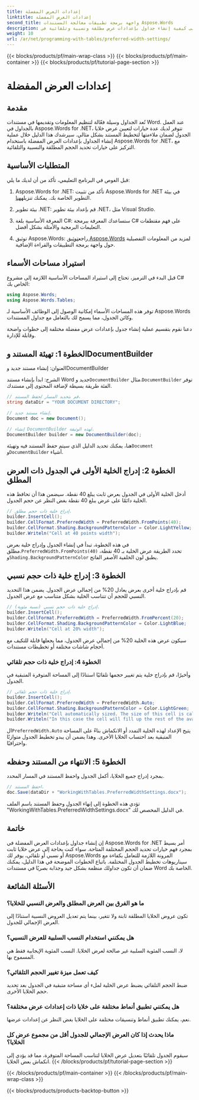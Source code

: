 ```yaml
---
title: إعدادات العرض المفضلة
linktitle: إعدادات العرض المفضلة
second_title: واجهة برمجة تطبيقات معالجة المستندات Aspose.Words
description: تعرف على كيفية إنشاء جداول بإعدادات عرض مطلقة ونسبية وتلقائية في Aspose.Words لـ .NET باستخدام هذا الدليل خطوة بخطوة.
weight: 10
url: /ar/net/programming-with-tables/preferred-width-settings/
---
```


{{< blocks/products/pf/main-wrap-class >}}
{{< blocks/products/pf/main-container >}}
{{< blocks/products/pf/tutorial-page-section >}}

# إعدادات العرض المفضلة

## مقدمة

تُعد الجداول وسيلة فعّالة لتنظيم المعلومات وتقديمها في مستندات Word. عند العمل بالجداول في Aspose.Words for .NET، تتوفر لديك عدة خيارات لتعيين عرض خلايا الجدول لضمان ملاءمتها لتخطيط المستند بشكل مثالي. سيرشدك هذا الدليل خلال عملية إنشاء الجداول بإعدادات العرض المفضلة باستخدام Aspose.Words for .NET، مع التركيز على خيارات تحديد الحجم المطلقة والنسبية والتلقائية. 

## المتطلبات الأساسية

قبل الغوص في البرنامج التعليمي، تأكد من أن لديك ما يلي:

1.  Aspose.Words for .NET: تأكد من تثبيت Aspose.Words for .NET في بيئة التطوير الخاصة بك. يمكنك تنزيله[هنا](https://releases.aspose.com/words/net/).

2. بيئة تطوير .NET: قم بإعداد بيئة تطوير .NET، مثل Visual Studio.

3. المعرفة الأساسية بلغة C#: ستساعدك المعرفة ببرمجة C# على فهم مقتطفات التعليمات البرمجية والأمثلة بشكل أفضل.

4.  توثيق Aspose.Words: راجع[توثيق Aspose.Words](https://reference.aspose.com/words/net/) لمزيد من المعلومات التفصيلية حول واجهة برمجة التطبيقات والقراءة الإضافية.

## استيراد مساحات الأسماء

قبل البدء في الترميز، تحتاج إلى استيراد المساحات الأساسية اللازمة إلى مشروع C# الخاص بك:

```csharp
using Aspose.Words;
using Aspose.Words.Tables;
```

توفر هذه المساحات الأسماء إمكانية الوصول إلى الوظائف الأساسية لـ Aspose.Words وكائن الجدول، مما يسمح لك بالتعامل مع جداول المستندات.

دعنا نقوم بتقسيم عملية إنشاء جدول بإعدادات عرض مفضلة مختلفة إلى خطوات واضحة وقابلة للإدارة.

## الخطوة 1: تهيئة المستند وDocumentBuilder

العنوان: إنشاء مستند جديد وDocumentBuilder

 الشرح: ابدأ بإنشاء مستند Word جديد و`DocumentBuilder` مثال.`DocumentBuilder` توفر الفئة طريقة بسيطة لإضافة المحتوى إلى مستندك.

```csharp
// قم بتحديد المسار لحفظ المستند.
string dataDir = "YOUR DOCUMENT DIRECTORY";

// إنشاء مستند جديد.
Document doc = new Document();

// إنشاء DocumentBuilder لهذه الوثيقة.
DocumentBuilder builder = new DocumentBuilder(doc);
```

 هنا، يمكنك تحديد الدليل الذي سيتم حفظ المستند فيه وتهيئة`Document` و`DocumentBuilder` أشياء.

## الخطوة 2: إدراج الخلية الأولى في الجدول ذات العرض المطلق

أدخل الخلية الأولى في الجدول بعرض ثابت يبلغ 40 نقطة. سيضمن هذا أن تحافظ هذه الخلية دائمًا على عرض يبلغ 40 نقطة بغض النظر عن حجم الجدول.

```csharp
// إدراج خلية ذات حجم مطلق.
builder.InsertCell();
builder.CellFormat.PreferredWidth = PreferredWidth.FromPoints(40);
builder.CellFormat.Shading.BackgroundPatternColor = Color.LightYellow;
builder.Writeln("Cell at 40 points width");
```

في هذه الخطوة، تبدأ في إنشاء الجدول وإدراج خلية بعرض مطلق.`PreferredWidth.FromPoints(40)` تحدد الطريقة عرض الخلية بـ 40 نقطة، و`Shading.BackgroundPatternColor` يطبق لون الخلفية الأصفر الفاتح.

## الخطوة 3: إدراج خلية ذات حجم نسبي

قم بإدراج خلية أخرى بعرض يعادل 20% من إجمالي عرض الجدول. يضمن هذا التحديد النسبي للحجم أن تتناسب الخلية بشكل متناسب مع عرض الجدول.

```csharp
// إدراج خلية ذات حجم نسبي (نسبة مئوية).
builder.InsertCell();
builder.CellFormat.PreferredWidth = PreferredWidth.FromPercent(20);
builder.CellFormat.Shading.BackgroundPatternColor = Color.LightBlue;
builder.Writeln("Cell at 20% width");
```

سيكون عرض هذه الخلية 20% من إجمالي عرض الجدول، مما يجعلها قابلة للتكيف مع أحجام شاشات مختلفة أو تخطيطات مستندات.

### الخطوة 4: إدراج خلية ذات حجم تلقائي

وأخيرًا، قم بإدراج خلية يتم تغيير حجمها تلقائيًا استنادًا إلى المساحة المتوفرة المتبقية في الجدول.

```csharp
// إدراج خلية ذات حجم تلقائي.
builder.InsertCell();
builder.CellFormat.PreferredWidth = PreferredWidth.Auto;
builder.CellFormat.Shading.BackgroundPatternColor = Color.LightGreen;
builder.Writeln("Cell automatically sized. The size of this cell is calculated from the table preferred width.");
builder.Writeln("In this case the cell will fill up the rest of the available space.");
```

 ال`PreferredWidth.Auto` يتيح الإعداد لهذه الخلية التمدد أو الانكماش بناءً على المساحة المتبقية بعد احتساب الخلايا الأخرى. وهذا يضمن أن يبدو تخطيط الجدول متوازنًا واحترافيًا.

## الخطوة 5: الانتهاء من المستند وحفظه

بمجرد إدراج جميع الخلايا، أكمل الجدول واحفظ المستند في المسار المحدد.

```csharp
// احفظ المستند.
doc.Save(dataDir + "WorkingWithTables.PreferredWidthSettings.docx");
```

تؤدي هذه الخطوة إلى إنهاء الجدول وحفظ المستند باسم الملف "WorkingWithTables.PreferredWidthSettings.docx" في الدليل المخصص لك.

## خاتمة

إن إنشاء جداول بإعدادات العرض المفضلة في Aspose.Words for .NET أمر بسيط بمجرد فهم خيارات تحديد الحجم المختلفة المتاحة. سواء كنت بحاجة إلى عرض خلايا ثابت أو نسبي أو تلقائي، يوفر لك Aspose.Words المرونة اللازمة للتعامل بكفاءة مع سيناريوهات تخطيط الجدول المختلفة. باتباع الخطوات الموضحة في هذا الدليل، يمكنك ضمان أن تكون جداولك منظمة بشكل جيد وجذابة بصريًا في مستندات Word الخاصة بك.

## الأسئلة الشائعة

### ما هو الفرق بين العرض المطلق والعرض النسبي للخلايا؟
تكون عروض الخلايا المطلقة ثابتة ولا تتغير، بينما يتم تعديل العروض النسبية استنادًا إلى العرض الإجمالي للجدول.

### هل يمكنني استخدام النسب السلبية للعرض النسبي؟
لا، النسب المئوية السلبية غير صالحة لعرض الخلايا. النسب المئوية الإيجابية فقط هي المسموح بها.

### كيف تعمل ميزة تغيير الحجم التلقائي؟
ضبط الحجم التلقائي يضبط عرض الخلية لملء أي مساحة متبقية في الجدول بعد تحديد حجم الخلايا الأخرى.

### هل يمكنني تطبيق أنماط مختلفة على خلايا ذات إعدادات عرض مختلفة؟
نعم، يمكنك تطبيق أنماط وتنسيقات مختلفة على الخلايا بغض النظر عن إعدادات عرضها.

### ماذا يحدث إذا كان العرض الإجمالي للجدول أقل من مجموع عرض كل الخلايا؟
سيقوم الجدول تلقائيًا بتعديل عرض الخلايا لتناسب المساحة المتوفرة، مما قد يؤدي إلى انكماش بعض الخلايا.
{{< /blocks/products/pf/tutorial-page-section >}}

{{< /blocks/products/pf/main-container >}}
{{< /blocks/products/pf/main-wrap-class >}}

{{< blocks/products/products-backtop-button >}}
